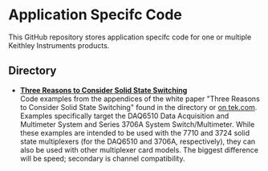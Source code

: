 
# Application Specifc Code

This GitHub repository stores application specifc code for one or multiple Keithley Instruments products.

## Directory

* **[Three Reasons to Consider Solid State Switching](./Three_Reasons_to_Consider_Solid_State_Switching_Examples)**  
Code examples from the appendices of the white paper "Three Reasons to Consider Solid State Switching" found in the directory or [on tek.com](https://www.tek.com/document/whitepaper/three-reasons-consider-solid-state-switching-your-data-acquisition-system). Examples specifically target the DAQ6510 Data Acquisition and Multimeter System and Series 3706A System Switch/Multimeter. While these examples are intended to be used with the 7710 and 3724 solid state multiplexers (for the DAQ6510 and 3706A, respectively), they can also be used with other multiplexer card models. The biggest difference will be speed; secondary is channel compatibility.
